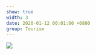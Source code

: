 ```yaml
---
show: true
width: 3
date: 2020-01-12 00:01:00 +0800
group: Tourism
---
```

<div>
<a href="https://unsplash.com/photos/russian-blue-cat-standing-near-ceramic-vase-with-artificial-flowers-Vv45XEMJWZk" target="_blank">
    <img class="lazy w-100 rounded" src="{{ '/assets/images/tourism/fontaine.jpg' | relative_url }}">
</a>
</div>
